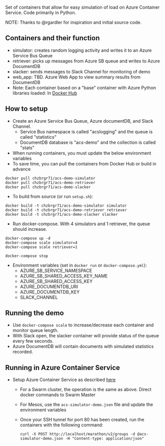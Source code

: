 Set of containers that allow for easy simulation of load on Azure Container Service. Code primarily in Python. 

NOTE: Thanks to @rgardler for inspiration and initial source code. 

## Containers and their function

  * simulator: creates random logging activity and writes it to an Azure Service Bus Queue
  * retriever: picks up messages from Azure SB queue and writes to Azure DocumentDB
  * slacker: sends messages to Slack Channel for monitoring of demo
  * web_app: TBD. Azure Web App to view summary results from DocumentDB
  * Note: Each container based on a "base" container with Azure Python libraries loaded: In [Docker Hub](https://hub.docker.com/r/chzbrgr71/acs-demo-base) 

## How to setup
 
  * Create an Azure Service Bus Queue, Azure documentDB, and Slack Channel.
    * Service Bus namespace is called "acslogging" and the queue is called "statistics"
    * DocumentDB database is "acs-demo" and the collection is called "stats" 
  * When running containers, you must update the below environment variables
  * To save time, you can pull the containers from Docker Hub or build in advance 

  ```
  docker pull chzbrgr71/acs-demo-simulator
  docker pull chzbrgr71/acs-demo-retriever
  docker pull chzbrgr71/acs-demo-slacker
  ```
  
  * To build from source (or run `setup.sh`):
  
  ```
  docker build -t chzbrgr71/acs-demo-simulator simulator
  docker build -t chzbrgr71/acs-demo-retriever retriever
  docker build -t chzbrgr71/acs-demo-slacker slacker
  ```
  
  * Run docker-compose. With 4 simulators and 1 retriever, the queue should increase. 
  
  ```
  docker-compose up -d
  docker-compose scale simulator=4
  docker-compose scale retriever=1
  
  docker-compose stop
  ```
  
  * Environment variables (set in `docker run` or `docker-compose.yml`):
    * AZURE_SB_SERVICE_NAMESPACE
    * AZURE_SB_SHARED_ACCESS_KEY_NAME
    * AZURE_SB_SHARED_ACCESS_KEY
    * AZURE_DOCUMENTDB_URI
    * AZURE_DOCUMENTDB_KEY
    * SLACK_CHANNEL
  
## Running the demo

  * Use `docker-compose scale` to increase/decrease each container and monitor queue length.
  * With Slack open, the slacker container will provide status of the queue every few seconds.
  * Azure DocumentDB will contain documents with simulated statistics recorded.

## Running in Azure Container Service

  * Setup Azure Container Service as described [here](https://azure.microsoft.com/en-us/documentation/articles/container-service-deployment)
    * For a Swarm cluster, the operation is the same as above. Direct docker commands to Swarm Master
    * For Mesos, use the `acs-simulator-demo.json` file and update the environment variables
    * Once your SSH tunnel for port 80 has been created, run the containers with the following command:
  
      ```
      curl -X POST http://localhost/marathon/v2/groups -d @acs-simulator-demo.json -H "Content-type: application/json"
      ```